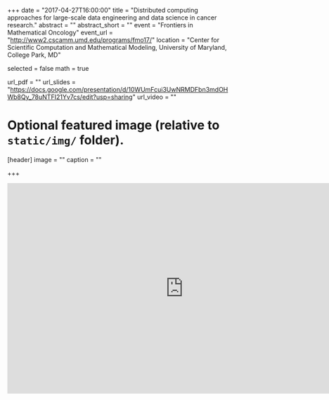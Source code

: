 +++
date = "2017-04-27T16:00:00"
title = "Distributed computing approaches for large-scale data engineering and data science in cancer research."
abstract = ""
abstract_short = ""
event = "Frontiers in Mathematical Oncology"
event_url = "http://www2.cscamm.umd.edu/programs/fmo17/"
location = "Center for Scientific Computation and Mathematical Modeling, University of Maryland, College Park, MD"

selected = false
math = true

url_pdf = ""
url_slides = "https://docs.google.com/presentation/d/10WUmFcui3UwNRMDFbn3mdOHWb8Qy_78uNTFI21Yv7cs/edit?usp=sharing"
url_video = ""

# Optional featured image (relative to `static/img/` folder).
[header]
image = ""
caption = ""

+++


<iframe src="https://docs.google.com/presentation/d/10WUmFcui3UwNRMDFbn3mdOHWb8Qy_78uNTFI21Yv7cs/embed?start=true&loop=true&delayms=3000" frameborder="0" width="800" height="480" allowfullscreen="true" mozallowfullscreen="true" webkitallowfullscreen="true"></iframe>
